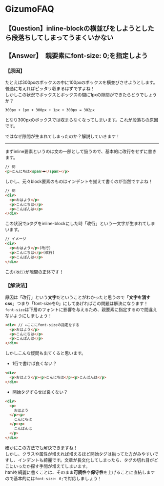 # GizumoFAQ

## 【Question】inline-blockの横並びをしようとしたら段落ちしてしまってうまくいかない

## 【Answer】　親要素にfont-size: 0;を指定しよう

### 【原因】

たとえば300pxのボックスの中に100pxのボックスを横並びさせようとします。  
普通に考えればピッタリ収まるはずですよね！  
しかしこの状況でボックスとボックスの間に1pxの隙間ができたらどうでしょうか？
```
300px + 1px + 300px + 1px + 300px = 302px  
```
となり300pxのボックスでは収まらなくなってしまいます。これが段落ちの原因です。

ではなぜ隙間が生まれてしまったのか？解説していきます！

---

まずinline要素というのは文の一部として扱うので、基本的に改行をせずに書きます。

```html
// 例
<p>こんにちは<span>❤︎</span></p>
```
しかし、元々block要素のものはインデントを揃えて書くのが当然ですよね！

```html
// 例
<div>
  <p>おはよう</p>
  <p>こんにちは</p>
  <p>こんばんは</p>
</div>
```

この状況でpタグをinline-blockにした時「改行」という一文字が生まれてしまいます。  

```html
// イメージ
<div>
  <p>おはよう</p>(改行)
  <p>こんにちは</p>(改行)
  <p>こんばんは</p>
</div>
```

この`(改行)`が隙間の正体です！

### 【解決法】

原因は「改行」という**文字**だということがわかったと思うので「**文字を消すcss**」つまり「font-sizeを0」にしてあげればこの問題は解決になります！  
`font-size`は下層のフォントに影響を与えるため、親要素に指定するので間違えないようにしましょう！

```html
<div> // ←ここにfont-sizeの指定をする
  <p>おはよう</p>
  <p>こんにちは</p>
  <p>こんばんは</p>
</div>
```

しかしこんな疑問も出てくると思います。

- 1行で書けば良くない？

```html
<div>
  <p>おはよう</p><p>こんにちは</p><p>こんばんは</p>
</div>
```
- 開始タグずらせば良くない？

```html
<div>
  <p>
    おはよう
  </p><p>
    こんにちは
  </p><p>
    こんばんは
  </p>
</div>
```

確かにこの方法でも解決できますね！  
しかし、クラスや属性が増えれば増えるほど開始タグは揃ってた方がみやすいですし、インデントも綺麗です。文章が長文化してしまったら、タグの切れ目がどこにいったか探す手間が増えてしまいます。  
htmlを綺麗に書くことは、そのまま**可読性**や**保守性**を上げることに直結しますので基本的には`font-size: 0;`で対応しましょう！